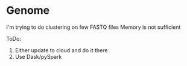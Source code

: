 # Genome


I'm trying to do clustering on few FASTQ files
Memory is not sufficient

ToDo:

1. Either update to cloud and do it there
2. Use Dask/pySpark
